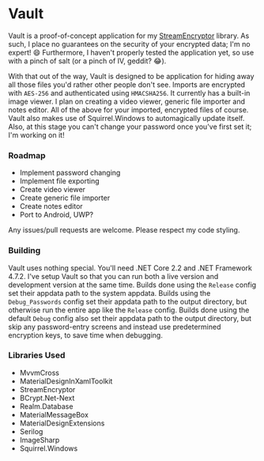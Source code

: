 # Vault
Vault is a proof-of-concept application for my [StreamEncryptor](https://github.com/carlst99/StreamEncryptor) library. As such, I place no guarantees on the security of your encrypted data; I'm no expert! :smile:
Furthermore, I haven't properly tested the application yet, so use with a pinch of salt (or a pinch of IV, geddit? :joy:).

With that out of the way, Vault is designed to be application for hiding away all those files you'd rather other people don't see.
Imports are encrypted with `AES-256` and authenticated using `HMACSHA256`.
It currently has a built-in image viewer. I plan on creating a video viewer, generic file importer and notes editor. All of the above for your imported, encrypted files of course. Vault also makes use of Squirrel.Windows to automagically update itself.
Also, at this stage you can't change your password once you've first set it; I'm working on it!

### Roadmap
- Implement password changing
- Implement file exporting
- Create video viewer
- Create generic file importer
- Create notes editor
- Port to Android, UWP?

Any issues/pull requests are welcome. Please respect my code styling.

### Building
Vault uses nothing special. You'll need .NET Core 2.2 and .NET Framework 4.7.2. I've setup Vault so that you can run both a live version and development version at the same time. Builds done using the `Release` config set their appdata path to the system appdata. Builds  using the `Debug_Passwords` config set their appdata path to the output directory, but otherwise run the entire app like the `Release` config. Builds done using the default `Debug` config also set their appdata path to the output directory, but skip any password-entry screens and instead use predetermined encryption keys, to save time when debugging.

### Libraries Used
- MvvmCross
- MaterialDesignInXamlToolkit
- StreamEncryptor
- BCrypt.Net-Next
- Realm.Database
- MaterialMessageBox
- MaterialDesignExtensions
- Serilog
- ImageSharp
- Squirrel.Windows
